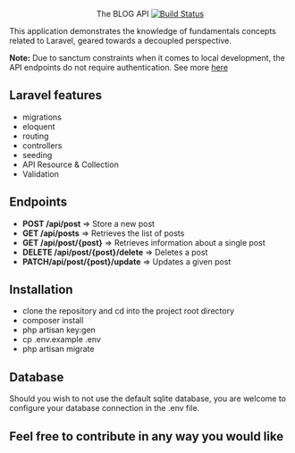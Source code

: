 <p align="center">
The BLOG API
<a href="https://github.com/laravel/framework/actions"><img src="https://github.com/laravel/framework/workflows/tests/badge.svg" alt="Build Status"></a>
</p>


This application demonstrates the knowledge of fundamentals concepts related to Laravel, geared towards a decoupled perspective.

**Note:** Due to sanctum constraints when it comes to local development, the API endpoints do not require authentication. See more [here](https://laravel.com/docs/11.x/sanctum#spa-authentication)

## Laravel features
- migrations
- eloquent
- routing
- controllers
- seeding
- API Resource & Collection
- Validation

## Endpoints
- **POST /api/post** => Store a new post
- **GET /api/posts** => Retrieves the list of posts
- **GET /api/post/{post}** => Retrieves information about a single post
- **DELETE /api/post/{post}/delete** => Deletes a post
- **PATCH/api/post/{post}/update** =>  Updates a given post

## Installation

- clone the repository and cd into the project root directory
- composer install
- php artisan key:gen
- cp .env.example .env
- php artisan migrate

## Database
Should you wish to not use the default sqlite database, you are welcome to configure your database connection in the .env file.

## Feel free to contribute in any way you would like
